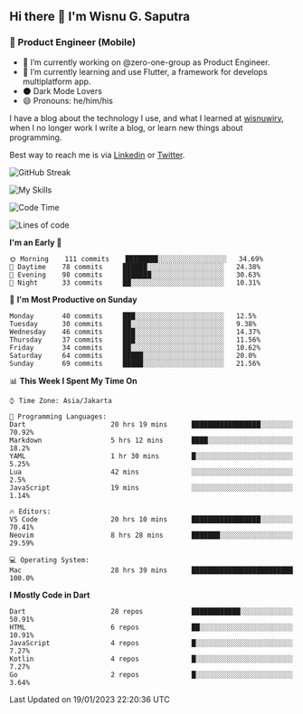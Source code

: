 ## Hi there 👋 I'm Wisnu G. Saputra

### :mobile_phone_off: Product Engineer (Mobile)

- 🔭 I’m currently working on @zero-one-group as Product Engineer.
- 🌱 I’m currently learning and use Flutter, a framework for develops multiplatform app.
- 🌑 Dark Mode Lovers
- 😄 Pronouns: he/him/his

I have a blog about the technology I use, and what I learned at [wisnuwiry](https://wisnuwiry.space/), when I no longer work I write a blog, or learn new things about programming.

Best way to reach me is via [Linkedin](https://www.linkedin.com/in/wisnu-saputra/) or [Twitter](https://twitter.com/wisnuwiry).

![GitHub Streak](https://streak-stats.demolab.com?user=wisnuwiry&theme=dark&hide_border=true)

![My Skills](https://skillicons.dev/icons?i=dart,flutter,kotlin,swift,js,css,neovim,git,linux&perline=5)

<!--START_SECTION:waka-->
![Code Time](http://img.shields.io/badge/Code%20Time-99%20hrs%204%20mins-blue)

![Lines of code](https://img.shields.io/badge/From%20Hello%20World%20I%27ve%20Written-538%20Thousand%20lines%20of%20code-blue)

**I'm an Early 🐤** 

```text
🌞 Morning    111 commits    ████████░░░░░░░░░░░░░░░░░   34.69% 
🌆 Daytime    78 commits     ██████░░░░░░░░░░░░░░░░░░░   24.38% 
🌃 Evening    98 commits     ███████░░░░░░░░░░░░░░░░░░   30.63% 
🌙 Night      33 commits     ██░░░░░░░░░░░░░░░░░░░░░░░   10.31%

```
📅 **I'm Most Productive on Sunday** 

```text
Monday       40 commits     ███░░░░░░░░░░░░░░░░░░░░░░   12.5% 
Tuesday      30 commits     ██░░░░░░░░░░░░░░░░░░░░░░░   9.38% 
Wednesday    46 commits     ███░░░░░░░░░░░░░░░░░░░░░░   14.37% 
Thursday     37 commits     ███░░░░░░░░░░░░░░░░░░░░░░   11.56% 
Friday       34 commits     ██░░░░░░░░░░░░░░░░░░░░░░░   10.62% 
Saturday     64 commits     █████░░░░░░░░░░░░░░░░░░░░   20.0% 
Sunday       69 commits     █████░░░░░░░░░░░░░░░░░░░░   21.56%

```


📊 **This Week I Spent My Time On** 

```text
⌚︎ Time Zone: Asia/Jakarta

💬 Programming Languages: 
Dart                     20 hrs 19 mins      █████████████████░░░░░░░░   70.92% 
Markdown                 5 hrs 12 mins       ████░░░░░░░░░░░░░░░░░░░░░   18.2% 
YAML                     1 hr 30 mins        █░░░░░░░░░░░░░░░░░░░░░░░░   5.25% 
Lua                      42 mins             ░░░░░░░░░░░░░░░░░░░░░░░░░   2.5% 
JavaScript               19 mins             ░░░░░░░░░░░░░░░░░░░░░░░░░   1.14%

🔥 Editors: 
VS Code                  20 hrs 10 mins      █████████████████░░░░░░░░   70.41% 
Neovim                   8 hrs 28 mins       ███████░░░░░░░░░░░░░░░░░░   29.59%

💻 Operating System: 
Mac                      28 hrs 39 mins      █████████████████████████   100.0%

```

**I Mostly Code in Dart** 

```text
Dart                     28 repos            ████████████░░░░░░░░░░░░░   50.91% 
HTML                     6 repos             ██░░░░░░░░░░░░░░░░░░░░░░░   10.91% 
JavaScript               4 repos             █░░░░░░░░░░░░░░░░░░░░░░░░   7.27% 
Kotlin                   4 repos             █░░░░░░░░░░░░░░░░░░░░░░░░   7.27% 
Go                       2 repos             █░░░░░░░░░░░░░░░░░░░░░░░░   3.64%

```



 Last Updated on 19/01/2023 22:20:36 UTC
<!--END_SECTION:waka-->
